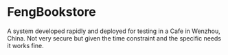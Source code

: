 # FengBookstore

A system developed rapidly and deployed for testing in a Cafe in Wenzhou, China. Not very secure but given the time constraint and the specific needs it works fine.
